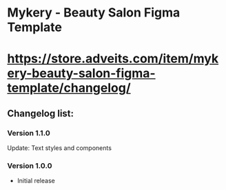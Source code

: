 # Mykery - Beauty Salon Figma Template
# https://store.adveits.com/item/mykery-beauty-salon-figma-template/changelog/

## Changelog list:

### Version 1.1.0
Update: Text styles and components

### Version 1.0.0
- Initial release
